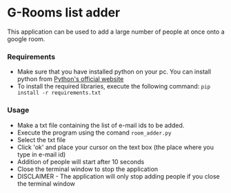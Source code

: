 # G-Rooms list adder
This application can be used to add a large number of people at once onto a google room.
### Requirements
- Make sure that you have installed python on your pc. You can install python from [Python's official website](https://www.python.org)
- To install the required libraries, execute the following command:
  ```pip install -r requirements.txt```
### Usage
- Make a txt file containing the list of e-mail ids to be added.
-  Execute the program using the comand ```room_adder.py```
-  Select the txt file
-  Click 'ok' and place your cursor on the text box (the place where you type in e-mail id)
-  Addition of people will start after 10 seconds
-  Close the terminal window to stop the application
-  DISCLAIMER - The application will only stop adding people if you close the terminal window 
